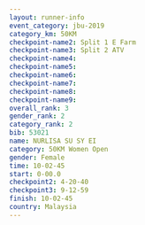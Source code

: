```yaml
---
layout: runner-info 
event_category: jbu-2019 
category_km: 50KM 
checkpoint-name2: Split 1 E Farm 
checkpoint-name3: Split 2 ATV 
checkpoint-name4: 
checkpoint-name5: 
checkpoint-name6: 
checkpoint-name7: 
checkpoint-name8: 
checkpoint-name9: 
overall_rank: 3
gender_rank: 2
category_rank: 2
bib: 53021
name: NURLISA SU SY EI
category: 50KM Women Open
gender: Female
time: 10-02-45
start: 0-00.0
checkpoint2: 4-20-40
checkpoint3: 9-12-59
finish: 10-02-45
country: Malaysia
---
```

